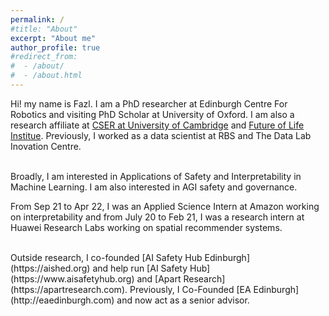 ```yaml
---
permalink: /
#title: "About"
excerpt: "About me"
author_profile: true
#redirect_from:
#  - /about/
#  - /about.html
---
```

Hi! my name is Fazl. I am a PhD researcher at Edinburgh Centre For Robotics and visiting PhD Scholar at University of Oxford. I am also a research affiliate at [CSER at University of Cambridge](https://www.cser.ac.uk/team/fazl-barez/) and [Future of Life Institue](https://futureoflife.org/person/fazl-barez/). Previously, I worked as a data scientist at RBS and The Data Lab Inovation Centre.

<br />
Broadly, I am interested in Applications of Safety and Interpretability in Machine Learning. I am also interested in AGI safety and governance. 

From Sep 21 to Apr 22, I was an Applied Science Intern at Amazon working on interpretability and from July 20 to Feb 21, I was a research intern at Huawei Research Labs working on spatial recommender systems.

<br/> 
Outside research, I co-founded [AI Safety Hub Edinburgh](https://aished.org) and help run [AI Safety Hub](https://www.aisafetyhub.org) and [Apart Research](https://apartresearch.com). Previously, I Co-Founded [EA Edinburgh](http://eaedinburgh.com) and now act as a senior advisor. 